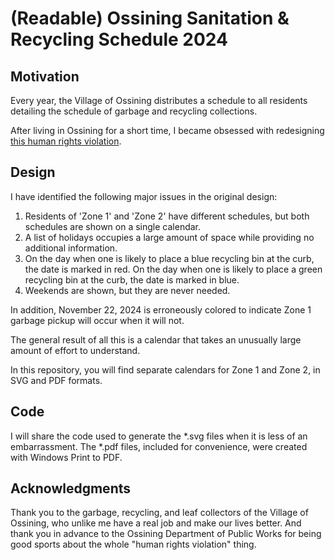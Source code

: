 # (Readable) Ossining Sanitation & Recycling Schedule 2024

## Motivation
Every year, the Village of Ossining distributes a schedule to all residents detailing the schedule of garbage and recycling collections. 

After living in Ossining for a short time, I became obsessed with redesigning [this human rights violation](https://www.villageofossining.org/public-works/files/2024-sanitation-schedule).

## Design
I have identified the following major issues in the original design:
1. Residents of 'Zone 1' and 'Zone 2' have different schedules, but both schedules are shown on a single calendar.
2. A list of holidays occupies a large amount of space while providing no additional information.
3. On the day when one is likely to place a blue recycling bin at the curb, the date is marked in red. On the day when one is likely to place a green recycling bin at the curb, the date is marked in blue.
4. Weekends are shown, but they are never needed.

In addition, November 22, 2024 is erroneously colored to indicate Zone 1 garbage pickup will occur when it will not.

The general result of all this is a calendar that takes an unusually large amount of effort to understand.

In this repository, you will find separate calendars for Zone 1 and Zone 2, in SVG and PDF formats.

## Code
I will share the code used to generate the *.svg files when it is less of an embarrassment. The *.pdf files, included for convenience, were created with Windows Print to PDF.

## Acknowledgments
Thank you to the garbage, recycling, and leaf collectors of the Village of Ossining, who unlike me have a real job and make our lives better. 
And thank you in advance to the Ossining Department of Public Works for being good sports about the whole "human rights violation" thing.


